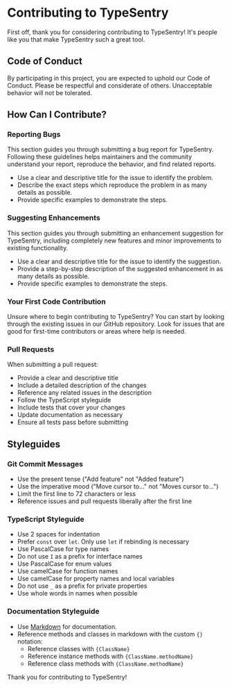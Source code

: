 # Contributing to TypeSentry

First off, thank you for considering contributing to TypeSentry! It's people like you that make TypeSentry such a great tool.

## Code of Conduct

By participating in this project, you are expected to uphold our Code of Conduct. Please be respectful and considerate of others. Unacceptable behavior will not be tolerated.

## How Can I Contribute?

### Reporting Bugs

This section guides you through submitting a bug report for TypeSentry. Following these guidelines helps maintainers and the community understand your report, reproduce the behavior, and find related reports.

- Use a clear and descriptive title for the issue to identify the problem.
- Describe the exact steps which reproduce the problem in as many details as possible.
- Provide specific examples to demonstrate the steps.

### Suggesting Enhancements

This section guides you through submitting an enhancement suggestion for TypeSentry, including completely new features and minor improvements to existing functionality.

- Use a clear and descriptive title for the issue to identify the suggestion.
- Provide a step-by-step description of the suggested enhancement in as many details as possible.
- Provide specific examples to demonstrate the steps.

### Your First Code Contribution

Unsure where to begin contributing to TypeSentry? You can start by looking through the existing issues in our GitHub repository. Look for issues that are good for first-time contributors or areas where help is needed.

### Pull Requests

When submitting a pull request:

- Provide a clear and descriptive title
- Include a detailed description of the changes
- Reference any related issues in the description
- Follow the TypeScript styleguide
- Include tests that cover your changes
- Update documentation as necessary
- Ensure all tests pass before submitting

## Styleguides

### Git Commit Messages

- Use the present tense ("Add feature" not "Added feature")
- Use the imperative mood ("Move cursor to..." not "Moves cursor to...")
- Limit the first line to 72 characters or less
- Reference issues and pull requests liberally after the first line

### TypeScript Styleguide

- Use 2 spaces for indentation
- Prefer `const` over `let`. Only use `let` if rebinding is necessary
- Use PascalCase for type names
- Do not use `I` as a prefix for interface names
- Use PascalCase for enum values
- Use camelCase for function names
- Use camelCase for property names and local variables
- Do not use `_` as a prefix for private properties
- Use whole words in names when possible

### Documentation Styleguide

- Use [Markdown](https://daringfireball.net/projects/markdown) for documentation.
- Reference methods and classes in markdown with the custom `{}` notation:
    - Reference classes with `{ClassName}`
    - Reference instance methods with `{ClassName.methodName}`
    - Reference class methods with `{ClassName.methodName}`

Thank you for contributing to TypeSentry!